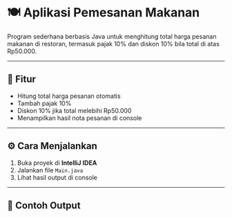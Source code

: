 # 🍽️ Aplikasi Pemesanan Makanan

Program sederhana berbasis Java untuk menghitung total harga pesanan makanan di restoran, termasuk pajak 10% dan diskon 10% bila total di atas Rp50.000.

---

## 🧩 Fitur
- Hitung total harga pesanan otomatis
- Tambah pajak 10%
- Diskon 10% jika total melebihi Rp50.000
- Menampilkan hasil nota pesanan di console

---

## ⚙️ Cara Menjalankan
1. Buka proyek di **IntelliJ IDEA**
2. Jalankan file `Main.java`
3. Lihat hasil output di console

---

## 🧾 Contoh Output
